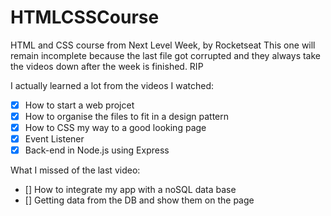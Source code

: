 # HTMLCSSCourse
HTML and CSS course from Next Level Week, by Rocketseat
This one will remain incomplete because the last file got corrupted and they always take the videos down after the week is finished. RIP

I actually learned a lot from the videos I watched: 
- [x] How to start a web projcet
- [x] How to organise the files to fit in a design pattern
- [x] How to CSS my way to a good looking page
- [x] Event Listener
- [x] Back-end in Node.js using Express

What I missed of the last video:
- [] How to integrate my app with a noSQL data base
- [] Getting data from the DB and show them on the page
